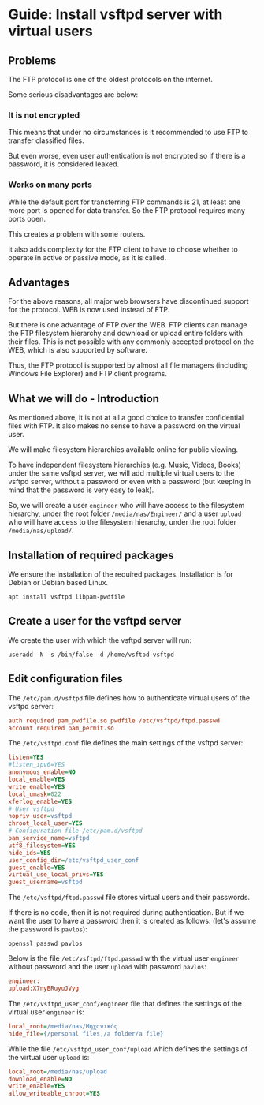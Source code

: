 # Guide: Install vsftpd server with virtual users


## Problems

The FTP protocol is one of the oldest protocols on the internet.

Some serious disadvantages are below:


### It is not encrypted

This means that under no circumstances is it recommended to use FTP to transfer classified files.

But even worse, even user authentication is not encrypted so if there is a password, it is considered leaked.


### Works on many ports

While the default port for transferring FTP commands is 21, at least one more port is opened for data transfer. So the FTP protocol requires many ports open.

This creates a problem with some routers.

It also adds complexity for the FTP client to have to choose whether to operate in active or passive mode, as it is called.


## Advantages

For the above reasons, all major web browsers have discontinued support for the protocol. WEB is now used instead of FTP.

But there is one advantage of FTP over the WEB. FTP clients can manage the FTP filesystem hierarchy and download or upload entire folders with their files. This is not possible with any commonly accepted protocol on the WEB, which is also supported by software.

Thus, the FTP protocol is supported by almost all file managers (including Windows File Explorer) and FTP client programs.


## What we will do - Introduction

As mentioned above, it is not at all a good choice to transfer confidential files with FTP. It also makes no sense to have a password on the virtual user.

We will make filesystem hierarchies available online for public viewing.

To have independent filesystem hierarchies (e.g. Music, Videos, Books) under the same vsftpd server, we will add multiple virtual users to the vsftpd server, without a password or even with a password (but keeping in mind that the password is very easy to leak).

So, we will create a user `engineer` who will have access to the filesystem hierarchy, under the root folder `/media/nas/Engineer/` and a user `upload` who will have access to the filesystem hierarchy, under the root folder `/media/nas/upload/`.


## Installation of required packages

We ensure the installation of the required packages. Installation is for Debian or Debian based Linux.
```Shell
apt install vsftpd libpam-pwdfile
```


## Create a user for the vsftpd server

We create the user with which the vsftpd server will run:
```Shell
useradd -N -s /bin/false -d /home/vsftpd vsftpd
```


## Edit configuration files

The `/etc/pam.d/vsftpd` file defines how to authenticate virtual users of the vsftpd server:
```INI
auth required pam_pwdfile.so pwdfile /etc/vsftpd/ftpd.passwd
account required pam_permit.so
```
The `/etc/vsftpd.conf` file defines the main settings of the vsftpd server:
```INI
listen=YES
#listen_ipv6=YES
anonymous_enable=NO
local_enable=YES
write_enable=YES
local_umask=022
xferlog_enable=YES
# User vsftpd
nopriv_user=vsftpd
chroot_local_user=YES
# Configuration file /etc/pam.d/vsftpd
pam_service_name=vsftpd
utf8_filesystem=YES
hide_ids=YES
user_config_dir=/etc/vsftpd_user_conf
guest_enable=YES
virtual_use_local_privs=YES
guest_username=vsftpd
```
The `/etc/vsftpd/ftpd.passwd` file stores virtual users and their passwords.

If there is no code, then it is not required during authentication. But if we want the user to have a password then it is created as follows: (let's assume the password is `pavlos`):
```Shell
openssl passwd pavlos
```
Below is the file `/etc/vsftpd/ftpd.passwd` with the virtual user `engineer` without password and the user `upload` with password `pavlos`:
```INI
engineer:
upload:X7nyBRuyuJVyg
```
The `/etc/vsftpd_user_conf/engineer` file that defines the settings of the virtual user `engineer` is:
```INI
local_root=/media/nas/Μηχανικός
hide_file={/personal files,/a folder/a file}
```
While the file `/etc/vsftpd_user_conf/upload` which defines the settings of the virtual user `upload` is:
```INI
local_root=/media/nas/upload
download_enable=NO
write_enable=YES
allow_writeable_chroot=YES
```
